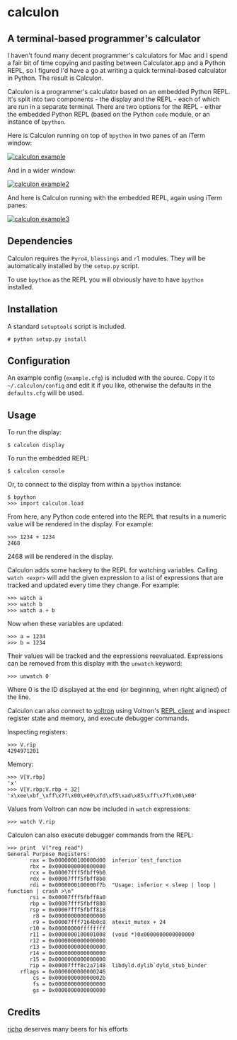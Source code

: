 calculon
========

A terminal-based programmer's calculator
----------------------------------------

I haven't found many decent programmer's calculators for Mac and I spend a fair bit of time copying and pasting between Calculator.app and a Python REPL, so I figured I'd have a go at writing a quick terminal-based calculator in Python. The result is Calculon.

Calculon is a programmer's calculator based on an embedded Python REPL. It's split into two components - the display and the REPL - each of which are run in a separate terminal. There are two options for the REPL - either the embedded Python REPL (based on the Python `code` module, or an instance of `bpython`.

Here is Calculon running on top of `bpython` in two panes of an iTerm window:

[![calculon example](http://i.imgur.com/F5BJYAu.png)](#example)

And in a wider window:

[![calculon example2](http://i.imgur.com/aqb6a1u.png)](#example2)

And here is Calculon running with the embedded REPL, again using iTerm panes:

[![calculon example3](http://i.imgur.com/9CaINxg.png)](#example3)

Dependencies
------------

Calculon requires the `Pyro4`, `blessings` and `rl` modules. They will be automatically installed by the `setup.py` script.

To use `bpython` as the REPL you will obviously have to have `bpython` installed.

Installation
------------

A standard `setuptools` script is included.

    # python setup.py install


Configuration
-------------

An example config (`example.cfg`) is included with the source. Copy it to `~/.calculon/config` and edit it if you like, otherwise the defaults in the `defaults.cfg` will be used.

Usage
-----

To run the display:

	$ calculon display

To run the embedded REPL:

	$ calculon console

Or, to connect to the display from within a `bpython` instance:

	$ bpython
	>>> import calculon.load

From here, any Python code entered into the REPL that results in a numeric value will be rendered in the display. For example:

	>>> 1234 + 1234
	2468

2468 will be rendered in the display.

Calculon adds some hackery to the REPL for watching variables. Calling `watch <expr>` will add the given expression to a list of expressions that are tracked and updated every time they change. For example:

    >>> watch a
    >>> watch b
    >>> watch a + b

Now when these variables are updated:

	>>> a = 1234
	>>> b = 1234

Their values will be tracked and the expressions reevaluated. Expressions can be removed from this display with the `unwatch` keyword:

	>>> unwatch 0

Where 0 is the ID displayed at the end (or beginning, when right aligned) of the line.

Calculon can also connect to [voltron](https://github.com/snare/voltron) using Voltron's [REPL client](https://github.com/snare/voltron/wiki/REPL-Client) and inspect register state and memory, and execute debugger commands.

Inspecting registers:

	>>> V.rip
	4294971201

Memory:

    >>> V[V.rbp]
    'x'
    >>> V[V.rbp:V.rbp + 32]
    'x\xee\xbf_\xff\x7f\x00\x00\xfd\xf5\xad\x85\xff\x7f\x00\x00'

Values from Voltron can now be included in `watch` expressions:

    >>> watch V.rip

Calculon can also execute debugger commands from the REPL:

    >>> print  V("reg read")
    General Purpose Registers:
           rax = 0x0000000100000d00  inferior`test_function
           rbx = 0x0000000000000000
           rcx = 0x00007fff5fbff9b0
           rdx = 0x00007fff5fbff8b0
           rdi = 0x0000000100000f7b  "Usage: inferior < sleep | loop | function | crash >\n"
           rsi = 0x00007fff5fbff8a0
           rbp = 0x00007fff5fbff880
           rsp = 0x00007fff5fbff818
            r8 = 0x0000000000000000
            r9 = 0x00007fff7164b0c8  atexit_mutex + 24
           r10 = 0x00000000ffffffff
           r11 = 0x0000000100001008  (void *)0x0000000000000000
           r12 = 0x0000000000000000
           r13 = 0x0000000000000000
           r14 = 0x0000000000000000
           r15 = 0x0000000000000000
           rip = 0x00007fff8c2a7148  libdyld.dylib`dyld_stub_binder
        rflags = 0x0000000000000246
            cs = 0x000000000000002b
            fs = 0x0000000000000000
            gs = 0x0000000000000000


Credits
-------
[richo](https://github.com/richo) deserves many beers for his efforts
